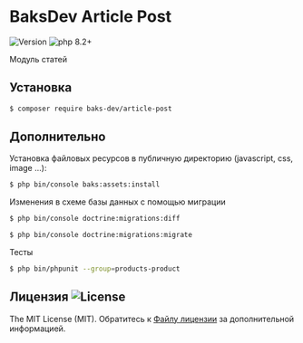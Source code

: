 # BaksDev Article Post

![Version](https://img.shields.io/badge/version-7.0.1-blue) ![php 8.2+](https://img.shields.io/badge/php-min%208.1-red.svg)

Модуль статей

## Установка

``` bash
$ composer require baks-dev/article-post
```

## Дополнительно

Установка файловых ресурсов в публичную директорию (javascript, css, image ...):

``` bash
$ php bin/console baks:assets:install
```


Изменения в схеме базы данных с помощью миграции

``` bash
$ php bin/console doctrine:migrations:diff

$ php bin/console doctrine:migrations:migrate
```

Тесты

``` bash
$ php bin/phpunit --group=products-product
```


## Лицензия ![License](https://img.shields.io/badge/MIT-green)

The MIT License (MIT). Обратитесь к [Файлу лицензии](LICENSE.md) за дополнительной информацией.
